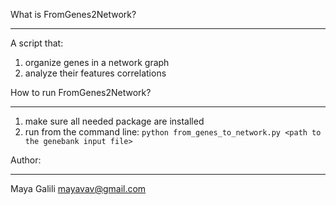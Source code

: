 What is FromGenes2Network?
**************************
A script that:
1. organize genes in a network graph 
2. analyze their features correlations

How to run FromGenes2Network?
*****************************
1. make sure all needed package are installed
2. run from the command line: ```python from_genes_to_network.py <path to the genebank input file>```

Author:
*******
Maya Galili <mayavav@gmail.com>
